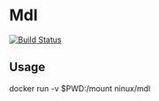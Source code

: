 # Mdl

[![Build Status](https://travis-ci.org/ninuxio/mdl.svg?branch=master)](https://travis-ci.org/ninuxio/mdl)

## Usage

docker run -v $PWD:/mount ninux/mdl
